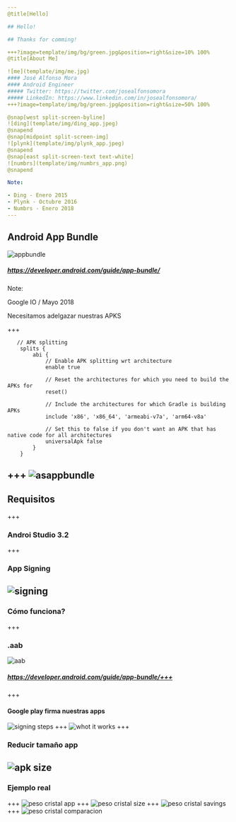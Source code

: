 ```yaml
---
@title[Hello]

## Hello!

## Thanks for comming!

+++?image=template/img/bg/green.jpg&position=right&size=10% 100%
@title[About Me]

![me](template/img/me.jpg)
#### José Alfonso Mora
#### Android Engineer
##### Twitter: https://twitter.com/josealfonsomora
##### LinkedIn: https://www.linkedin.com/in/josealfonsomora/
+++?image=template/img/bg/green.jpg&position=right&size=50% 100%

@snap[west split-screen-byline]
![ding](template/img/ding_app.jpeg)
@snapend
@snap[midpoint split-screen-img]
![plynk](template/img/plynk_app.jpeg)
@snapend
@snap[east split-screen-text text-white]
![numbrs](template/img/numbrs_app.png)
@snapend

Note:

- Ding - Enero 2015
- Plynk - Octubre 2016
- Numbrs - Enero 2018
---
```

## Android App Bundle
![appbundle](template/img/app_bundle.jpg)
##### https://developer.android.com/guide/app-bundle/

Note:

Google IO / Mayo 2018

Necesitamos adelgazar nuestras APKS

+++
```
   // APK splitting
    splits {
        abi {
            // Enable APK splitting wrt architecture
            enable true
            
            // Reset the architectures for which you need to build the APKs for
            reset()
            
            // Include the architectures for which Gradle is building APKs
            include 'x86', 'x86_64', 'armeabi-v7a', 'arm64-v8a'
            
            // Set this to false if you don't want an APK that has native code for all architectures
            universalApk false
        }
    }
```
+++
![asappbundle](template/img/android_studio_app_bundle.png)
---
## Requisitos
+++
### Androi Studio 3.2
+++
### App Signing
![signing](template/img/app_signing.png)
---
### Cómo funciona?
+++
### .aab
![aab](template/img/aab.png)
##### https://developer.android.com/guide/app-bundle/+++
+++
#### Google play firma nuestras apps
![signing steps](template/img/app_signing_steps.png)
+++
![whot it works](template/img/app_bundle_how_it_works.png)
+++
### Reducir tamaño app
![apk size](template/img/saved_size.png)
---
### Ejemplo real
+++
![peso cristal app](template/img/peso_cristal.png)
+++
![peso cristal size](template/img/peso_cristal_size.png)
+++
![peso cristal savings](template/img/peso_cristal_savings.png)
+++
![peso cristal comparacion](template/img/peso_cristal_comparacion.png)